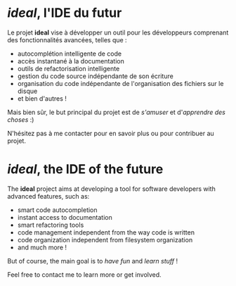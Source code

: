 _ideal_, l'IDE du futur
=======================


Le projet __ideal__ vise à développer un outil pour les développeurs comprenant des fonctionnalités avancées, telles que :
- autocomplétion intelligente de code
- accès instantané à la documentation
- outils de refactorisation intelligente
- gestion du code source indépendante de son écriture
- organisation du code indépendante de l'organisation des fichiers sur le disque
- et bien d'autres !

Mais bien sûr, le but principal du projet est de _s'amuser_ et d'_apprendre des choses_ :)

N'hésitez pas à me contacter pour en savoir plus ou pour contribuer au projet.



_ideal_, the IDE of the future
==============================

The __ideal__ project aims at developing a tool for software developers with advanced features, such as:
- smart code autocompletion
- instant access to documentation
- smart refactoring tools
- code management independent from the way code is written
- code organization independent from filesystem organization
- and much more !

But of course, the main goal is to _have fun_ and _learn stuff_ !

Feel free to contact me to learn more or get involved.